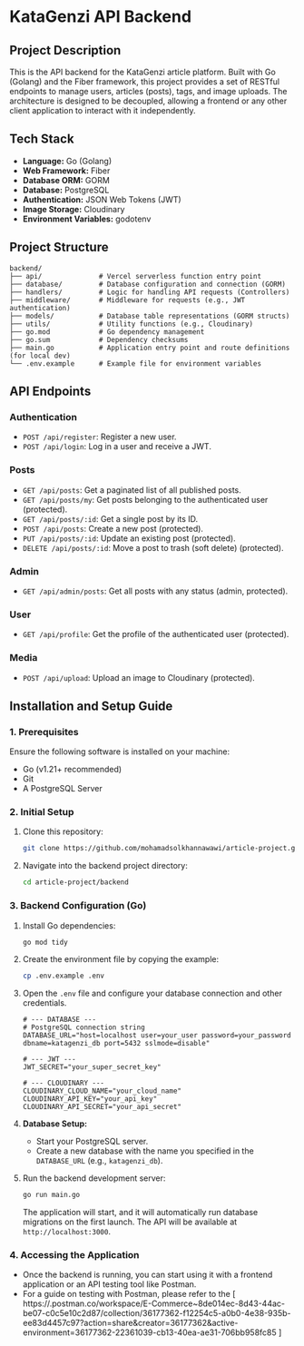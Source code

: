 # KataGenzi API Backend

## Project Description

This is the API backend for the KataGenzi article platform. Built with Go (Golang) and the Fiber framework, this project provides a set of RESTful endpoints to manage users, articles (posts), tags, and image uploads. The architecture is designed to be decoupled, allowing a frontend or any other client application to interact with it independently.

## Tech Stack

- **Language:** Go (Golang)
- **Web Framework:** Fiber
- **Database ORM:** GORM
- **Database:** PostgreSQL
- **Authentication:** JSON Web Tokens (JWT)
- **Image Storage:** Cloudinary
- **Environment Variables:** godotenv

## Project Structure

```
backend/
├── api/              # Vercel serverless function entry point
├── database/         # Database configuration and connection (GORM)
├── handlers/         # Logic for handling API requests (Controllers)
├── middleware/       # Middleware for requests (e.g., JWT authentication)
├── models/           # Database table representations (GORM structs)
├── utils/            # Utility functions (e.g., Cloudinary)
├── go.mod            # Go dependency management
├── go.sum            # Dependency checksums
├── main.go           # Application entry point and route definitions (for local dev)
└── .env.example      # Example file for environment variables
```

## API Endpoints

### Authentication
- `POST /api/register`: Register a new user.
- `POST /api/login`: Log in a user and receive a JWT.

### Posts
- `GET /api/posts`: Get a paginated list of all published posts.
- `GET /api/posts/my`: Get posts belonging to the authenticated user (protected).
- `GET /api/posts/:id`: Get a single post by its ID.
- `POST /api/posts`: Create a new post (protected).
- `PUT /api/posts/:id`: Update an existing post (protected).
- `DELETE /api/posts/:id`: Move a post to trash (soft delete) (protected).

### Admin
- `GET /api/admin/posts`: Get all posts with any status (admin, protected).

### User
- `GET /api/profile`: Get the profile of the authenticated user (protected).

### Media
- `POST /api/upload`: Upload an image to Cloudinary (protected).


## Installation and Setup Guide

### 1. Prerequisites
Ensure the following software is installed on your machine:
- Go (v1.21+ recommended)
- Git
- A PostgreSQL Server

### 2. Initial Setup
1.  Clone this repository:
    ```bash
    git clone https://github.com/mohamadsolkhannawawi/article-project.git
    ```
2.  Navigate into the backend project directory:
    ```bash
    cd article-project/backend
    ```

### 3. Backend Configuration (Go)
1.  Install Go dependencies:
    ```bash
    go mod tidy
    ```
2.  Create the environment file by copying the example:
    ```bash
    cp .env.example .env
    ```
3.  Open the `.env` file and configure your database connection and other credentials.

    ```env
    # --- DATABASE ---
    # PostgreSQL connection string
    DATABASE_URL="host=localhost user=your_user password=your_password dbname=katagenzi_db port=5432 sslmode=disable"

    # --- JWT ---
    JWT_SECRET="your_super_secret_key"

    # --- CLOUDINARY ---
    CLOUDINARY_CLOUD_NAME="your_cloud_name"
    CLOUDINARY_API_KEY="your_api_key"
    CLOUDINARY_API_SECRET="your_api_secret"
    ```

4.  **Database Setup:**
    -   Start your PostgreSQL server.
    -   Create a new database with the name you specified in the `DATABASE_URL` (e.g., `katagenzi_db`).

5.  Run the backend development server:
    ```bash
    go run main.go
    ```
    The application will start, and it will automatically run database migrations on the first launch. The API will be available at `http://localhost:3000`.

### 4. Accessing the Application
-   Once the backend is running, you can start using it with a frontend application or an API testing tool like Postman.
-   For a guide on testing with Postman, please refer to the [ https://.postman.co/workspace/E-Commerce~8de014ec-8d43-44ac-be07-c0c5e10c2d87/collection/36177362-f12254c5-a0b0-4e38-935b-ee83d4457c97?action=share&creator=36177362&active-environment=36177362-22361039-cb13-40ea-ae31-706bb958fc85 ]